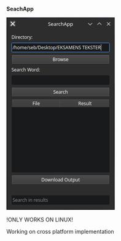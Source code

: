 **SeachApp** 

![image](seachapp.png)



!ONLY WORKS ON LINUX!


Working on cross platform implementation 
